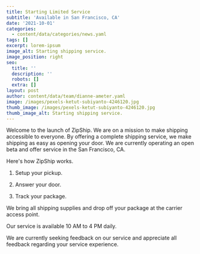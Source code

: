 ```yaml
---
title: Starting Limited Service
subtitle: 'Available in San Francisco, CA'
date: '2021-10-01'
categories:
  - content/data/categories/news.yaml
tags: []
excerpt: lorem-ipsum
image_alt: Starting shipping service.
image_position: right
seo:
  title: ''
  description: ''
  robots: []
  extra: []
layout: post
author: content/data/team/dianne-ameter.yaml
image: /images/pexels-ketut-subiyanto-4246120.jpg
thumb_image: /images/pexels-ketut-subiyanto-4246120.jpg
thumb_image_alt: Starting shipping service.
---
```

Welcome to the launch of ZipShip. We are on a mission to make shipping accessible to everyone. By offering a complete shipping service, we make shipping as easy as opening your door. We are currently operating an open beta and offer service in the San Francisco, CA.

Here's how ZipShip works.

1.  Setup your pickup.

2.  Answer your door.

3.  Track your package.

We bring all shipping supplies and drop off your package at the carrier access point.

Our service is available 10 AM to 4 PM daily.

We are currently seeking feedback on our service and appreciate all feedback regarding your service experience.
